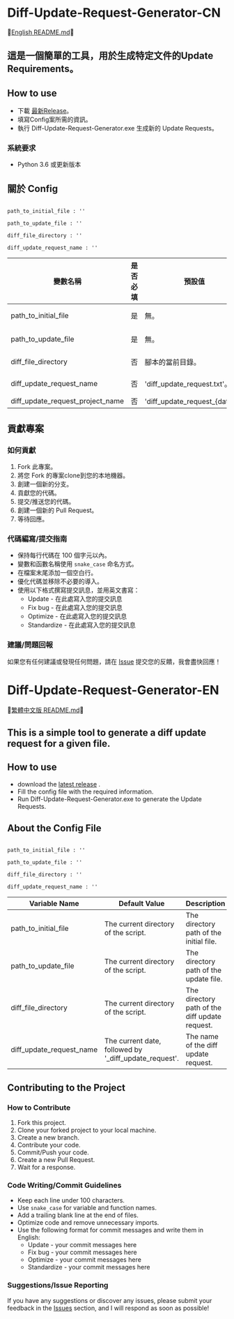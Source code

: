 # Diff-Update-Request-Generator-CN

📖[English README.md](#Diff-Update-Request-Generator-EN)📖

## 這是一個簡單的工具，用於生成特定文件的Update Requirements。

## How to use
- 下載 [最新Release](https://github.com/KXX-GSS/Diff_Update_Request_Generator/releases)。
- 填寫Config案所需的資訊。
- 執行 Diff-Update-Request-Generator.exe 生成新的 Update Requests。

### 系統要求
- Python 3.6 或更新版本

## 關於 Config 
```

path_to_initial_file : ''

path_to_update_file : ''

diff_file_directory : ''

diff_update_request_name : ''
```
| 變數名稱                      | 是否必填 | 預設值                                   | 描述                                                         |
|------------------------------|----------|---------------------------------------|------------------------------------------------------------|
| path_to_initial_file         | 是       | 無。                                   | 初始文件的目錄路徑。                                         |
| path_to_update_file          | 是       | 無。                                   | 更新文件的目錄路徑。                                         |
| diff_file_directory          | 否       | 腳本的當前目錄。                        | diff_update_request的目錄路徑。                                     |
| diff_update_request_name     | 否       | 'diff_update_request.txt'。            | diff_update_request檔案的名稱。                                         |
| diff_update_request_project_name     | 否       | 'diff_update_request_{date}'。            | diff project名稱。                                         |

## 貢獻專案

### 如何貢獻

1. Fork 此專案。
2. 將您 Fork 的專案clone到您的本地機器。
3. 創建一個新的分支。
4. 貢獻您的代碼。
5. 提交/推送您的代碼。
6. 創建一個新的 Pull Request。
7. 等待回應。

### 代碼編寫/提交指南

* 保持每行代碼在 100 個字元以內。
* 變數和函數名稱使用 `snake_case` 命名方式。
* 在檔案末尾添加一個空白行。
* 優化代碼並移除不必要的導入。
* 使用以下格式撰寫提交訊息，並用英文書寫：
  * Update - 在此處寫入您的提交訊息
  * Fix bug - 在此處寫入您的提交訊息
  * Optimize - 在此處寫入您的提交訊息
  * Standardize - 在此處寫入您的提交訊息

### 建議/問題回報

如果您有任何建議或發現任何問題，請在 [Issue](https://github.com/KXX-GSS/Diff_Update_Request_Generator/issues) 提交您的反饋，我會盡快回應！

# Diff-Update-Request-Generator-EN

📖[繁體中文版 README.md](#Diff-Update-Request-Generator-CN)📖

## This is a simple tool to generate a diff update request for a given file.

## How to use
- download the [latest release](https://github.com/KXX-GSS/Diff_Update_Request_Generator/releases)  .
- Fill the config file with the required information.
- Run Diff-Update-Request-Generator.exe to generate the Update Requests.

## About the Config File
```

path_to_initial_file : ''

path_to_update_file : ''

diff_file_directory : ''

diff_update_request_name : ''
```
| Variable Name           | Default Value                         | Description                                            |
|-------------------------|---------------------------------------|--------------------------------------------------------|
| path_to_initial_file    | The current directory of the script.  | The directory path of the initial file.                |
| path_to_update_file     | The current directory of the script.  | The directory path of the update file.                 |
| diff_file_directory     | The current directory of the script.  | The directory path of the diff update request.         |
| diff_update_request_name | The current date, followed by '_diff_update_request'. | The name of the diff update request.                   |

## Contributing to the Project

### How to Contribute

1. Fork this project.
2. Clone your forked project to your local machine.
3. Create a new branch.
4. Contribute your code.
5. Commit/Push your code.
6. Create a new Pull Request.
7. Wait for a response.

### Code Writing/Commit Guidelines

* Keep each line under 100 characters.
* Use `snake_case` for variable and function names.
* Add a trailing blank line at the end of files.
* Optimize code and remove unnecessary imports.
* Use the following format for commit messages and write them in English:
  * Update - your commit messages here
  * Fix bug - your commit messages here
  * Optimize - your commit messages here
  * Standardize - your commit messages here

### Suggestions/Issue Reporting

If you have any suggestions or discover any issues, please submit your feedback in the [Issues](https://github.com/KXX-GSS/Diff_Update_Request_Generator/issues) section, and I will respond as soon as possible!
